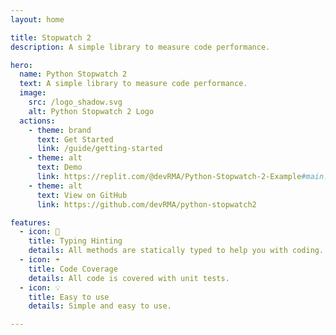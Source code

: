 ```yaml
---
layout: home

title: Stopwatch 2
description: A simple library to measure code performance.

hero:
  name: Python Stopwatch 2
  text: A simple library to measure code performance.
  image:
    src: /logo_shadow.svg
    alt: Python Stopwatch 2 Logo
  actions:
    - theme: brand
      text: Get Started
      link: /guide/getting-started
    - theme: alt
      text: Demo
      link: https://replit.com/@devRMA/Python-Stopwatch-2-Example#main.py
    - theme: alt
      text: View on GitHub
      link: https://github.com/devRMA/python-stopwatch2

features:
  - icon: 🔑
    title: Typing Hinting
    details: All methods are statically typed to help you with coding.
  - icon: ☂️
    title: Code Coverage
    details: All code is covered with unit tests.
  - icon: 💡
    title: Easy to use
    details: Simple and easy to use.

---
```

